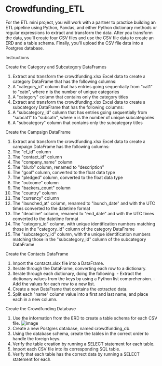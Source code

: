 # Crowdfunding_ETL
For the ETL mini project, you will work with a partner to practice building an ETL pipeline using Python, Pandas, and either Python dictionary methods or regular expressions to extract and transform the data. After you transform the data, you'll create four CSV files and use the CSV file data to create an ERD and a table schema. Finally, you’ll upload the CSV file data into a Postgres database.

Instructions

Create the Category and Subcategory DataFrames
  1. Extract and transform the crowdfunding.xlsx Excel data to create a category DataFrame that has the following        columns:
  2. A "category_id" column that has entries going sequentially from "cat1" to "catn", where n is the number of unique      categories
  3. A "category" column that contains only the category titles
  4. Extract and transform the crowdfunding.xlsx Excel data to create a subcategory DataFrame that has the following  columns:
  5. A "subcategory_id" column that has entries going sequentially from "subcat1" to "subcatn", where n is the number of unique subcategories
  6. A "subcategory" column that contains only the subcategory titles

Create the Campaign DataFrame
  1. Extract and transform the crowdfunding.xlsx Excel data to create a campaign DataFrame has the following columns:
  2. The "cf_id" column
  3. The "contact_id" column
  4. The "company_name" column
  5. The "blurb" column, renamed to "description"
  6. The "goal" column, converted to the float data type
  7. The "pledged" column, converted to the float data type
  8. The "outcome" column
  9. The "backers_count" column
  10. The "country" column
  11. The "currency" column
  12. The "launched_at" column, renamed to "launch_date" and with the UTC times converted to the datetime format
  13. The "deadline" column, renamed to "end_date" and with the UTC times converted to the datetime format
  14. The "category_id" column, with unique identification numbers matching those in the "category_id" column of the  category DataFrame
  15. The "subcategory_id" column, with the unique identification numbers matching those in the "subcategory_id" column of the subcategory DataFrame

Create the Contacts DataFrame
  1. Import the contacts.xlsx file into a DataFrame.
  2. Iterate through the DataFrame, converting each row to a dictionary.
  3. Iterate through each dictionary, doing the following:
    - Extract the dictionary values from the keys by using a Python list comprehension.
    - Add the values for each row to a new list.
  4. Create a new DataFrame that contains the extracted data.
  5. Split each "name" column value into a first and last name, and place each in a new column.

Create the Crowdfunding Database
  1. Use the information from the ERD to create a table schema for each CSV file.
  ![image](https://github.com/C-Duke0/Crowdfunding_ETL/assets/162658233/0e051516-43a4-4db8-932a-d192a6b97b61)
  2. Create a new Postgres database, named crowdfunding_db.
  3. Using the database schema, create the tables in the correct order to handle the foreign keys.
  4. Verify the table creation by running a SELECT statement for each table.
  5. Import each CSV file into its corresponding SQL table.
  6. Verify that each table has the correct data by running a SELECT statement for each.
